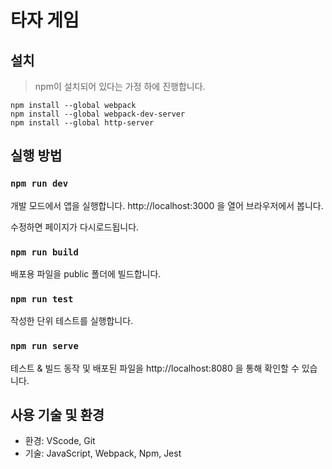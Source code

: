 # 타자 게임

## 설치

> npm이 설치되어 있다는 가정 하에 진행합니다.

```
npm install --global webpack
npm install --global webpack-dev-server
npm install --global http-server
```

## 실행 방법

### `npm run dev`

개발 모드에서 앱을 실행합니다.
http://localhost:3000 을 열어 브라우저에서 봅니다.

수정하면 페이지가 다시로드됩니다.

### `npm run build`

배포용 파일을 public 폴더에 빌드합니다.

### `npm run test`

작성한 단위 테스트를 실행합니다.

### `npm run serve`

테스트 & 빌드 동작 및 배포된 파일을
http://localhost:8080 을 통해 확인할 수 있습니다.

## 사용 기술 및 환경

-   환경: VScode, Git
-   기술: JavaScript, Webpack, Npm, Jest
